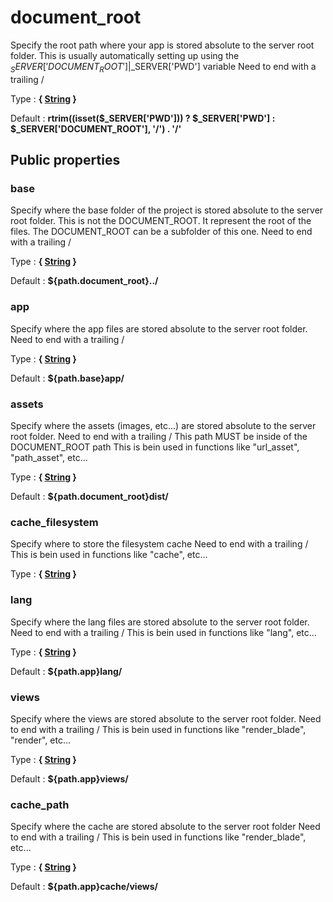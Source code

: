 # document_root

Specify the root path where your app is stored absolute to the server root folder.
This is usually automatically setting up using the $_SERVER['DOCUMENT_ROOT']|$_SERVER['PWD'] variable
Need to end with a trailing /

Type : **{ [String](http://php.net/manual/en/language.types.string.php) }**

Default : **rtrim((isset($_SERVER['PWD'])) ? $_SERVER['PWD'] : $_SERVER['DOCUMENT_ROOT'], '/') . '/'**



## Public properties


### base

Specify where the base folder of the project is stored absolute to the server root folder.
This is not the DOCUMENT_ROOT. It represent the root of the files. The DOCUMENT_ROOT can be a subfolder of this one.
Need to end with a trailing /

Type : **{ [String](http://php.net/manual/en/language.types.string.php) }**

Default : **${path.document_root}../**


### app

Specify where the app files are stored absolute to the server root folder.
Need to end with a trailing /

Type : **{ [String](http://php.net/manual/en/language.types.string.php) }**

Default : **${path.base}app/**


### assets

Specify where the assets (images, etc...) are stored absolute to the server root folder.
Need to end with a trailing /
This path MUST be inside of the DOCUMENT_ROOT path
This is bein used in functions like "url_asset", "path_asset", etc...

Type : **{ [String](http://php.net/manual/en/language.types.string.php) }**

Default : **${path.document_root}dist/**


### cache_filesystem

Specify where to store the filesystem cache
Need to end with a trailing /
This is bein used in functions like "cache", etc...

Type : **{ [String](http://php.net/manual/en/language.types.string.php) }**


### lang

Specify where the lang files are stored absolute to the server root folder.
Need to end with a trailing /
This is bein used in functions like "lang", etc...

Type : **{ [String](http://php.net/manual/en/language.types.string.php) }**

Default : **${path.app}lang/**


### views

Specify where the views are stored absolute to the server root folder.
Need to end with a trailing /
This is bein used in functions like "render_blade", "render", etc...

Type : **{ [String](http://php.net/manual/en/language.types.string.php) }**

Default : **${path.app}views/**


### cache_path

Specify where the cache are stored absolute to the server root folder
Need to end with a trailing /
This is bein used in functions like "render_blade", etc...

Type : **{ [String](http://php.net/manual/en/language.types.string.php) }**

Default : **${path.app}cache/views/**